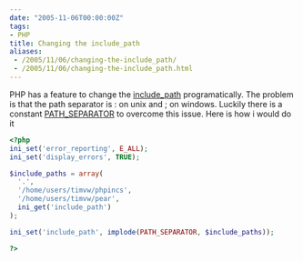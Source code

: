 ```yaml
---
date: "2005-11-06T00:00:00Z"
tags:
- PHP
title: Changing the include_path
aliases:
 - /2005/11/06/changing-the-include_path/
 - /2005/11/06/changing-the-include_path.html
---
```

PHP has a feature to change the [include_path](http://www.php.net/manual/en/ini.core.php#ini.include-path) programatically. The problem is that the path separator is : on unix and ; on windows. Luckily there is a constant [PATH_SEPARATOR](http://www.php.net/manual/en/reserved.constants.php) to overcome this issue. Here is how i would do it

```php
<?php
ini_set('error_reporting', E_ALL);
ini_set('display_errors', TRUE);

$include_paths = array(
  '.',
  '/home/users/timvw/phpincs',
  '/home/users/timvw/pear',
  ini_get('include_path')
);

ini_set('include_path', implode(PATH_SEPARATOR, $include_paths));

?>
```
